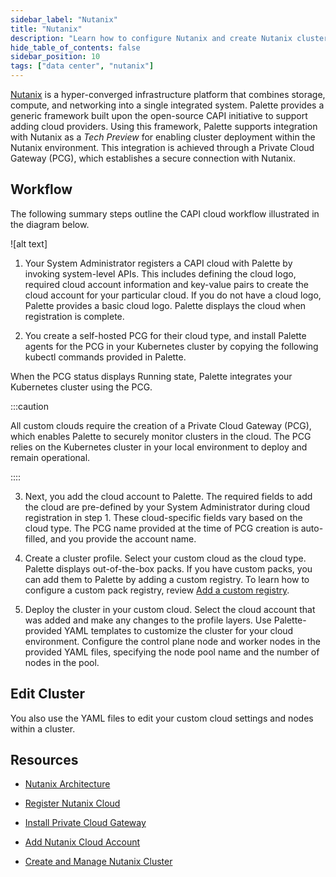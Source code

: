 ```yaml
---
sidebar_label: "Nutanix"
title: "Nutanix"
description: "Learn how to configure Nutanix and create Nutanix clusters in Palette."
hide_table_of_contents: false
sidebar_position: 10
tags: ["data center", "nutanix"]
---
```


[Nutanix](https://www.nutanix.com/what-we-do) is a hyper-converged infrastructure platform that combines storage, compute, and networking into a single integrated system. Palette provides a generic framework built upon the open-source CAPI initiative to support adding cloud providers. Using this framework, Palette supports integration with Nutanix as a *Tech Preview* for enabling cluster deployment within the Nutanix environment. This integration is achieved through a Private Cloud Gateway (PCG), which establishes a secure connection with Nutanix.

## Workflow

The following summary steps outline the CAPI cloud workflow illustrated in the diagram below.

![alt text]

1. Your System Administrator registers a CAPI cloud with Palette by invoking system-level APIs. This includes defining the cloud logo, required cloud account information and key-value pairs to create the cloud account for your particular cloud. If you do not have a cloud logo, Palette provides a basic cloud logo. Palette displays the cloud when registration is complete.

2. You create a self-hosted PCG for their cloud type, and install Palette agents for the PCG in your Kubernetes cluster by copying the following kubectl commands provided in Palette.

  When the PCG status displays Running state, Palette integrates your Kubernetes cluster using the PCG.

  :::caution

  All custom clouds require the creation of a Private Cloud Gateway (PCG), which enables Palette to securely monitor clusters in the cloud. The PCG relies on the Kubernetes cluster in your local environment to deploy and remain operational.

  :::: 

3. Next, you add the cloud account to Palette. The required fields to add the cloud are pre-defined by your System Administrator during cloud registration in step 1. These cloud-specific fields vary based on the cloud type. The PCG name provided at the time of PCG creation is auto-filled, and you provide the account name.

4. Create a cluster profile. Select your custom cloud as the cloud type. Palette displays out-of-the-box packs. If you have custom packs, you can add them to Palette by adding a custom registry. To learn how to configure a custom pack registry, review [Add a custom registry](https://docs.spectrocloud.com/registries-and-packs/adding-a-custom-registry/#configure-a-custom-pack-registry-in-palette).  

5. Deploy the cluster in your custom cloud. Select the cloud account that was added and make any changes to the profile layers. Use Palette-provided YAML templates to customize the cluster for your cloud environment. Configure the control plane node and worker nodes in the provided YAML files, specifying the node pool name and the number of nodes in the pool.

## Edit Cluster

You also use the YAML files to edit your custom cloud settings and nodes within a cluster.



## Resources

- [Nutanix Architecture](architecture.md)

- [Register Nutanix Cloud](register-nutanix-cloud.md)

- [Install Private Cloud Gateway](install-pcg.md)

- [Add Nutanix Cloud Account](add-nutanix-cloud-account.md)

- [Create and Manage Nutanix Cluster](create-manage-nutanix-cluster.md)
